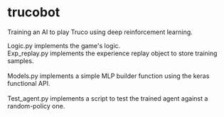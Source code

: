 # trucobot
Training an AI to play Truco using deep reinforcement learning.

Logic.py implements the game's logic. <br/>
Exp_replay.py implements the experience replay object to store training samples. <br/>   
Models.py implements a simple MLP builder function using the keras functional API. <br/>   
Test_agent.py implements a script to test the trained agent against a random-policy one.
